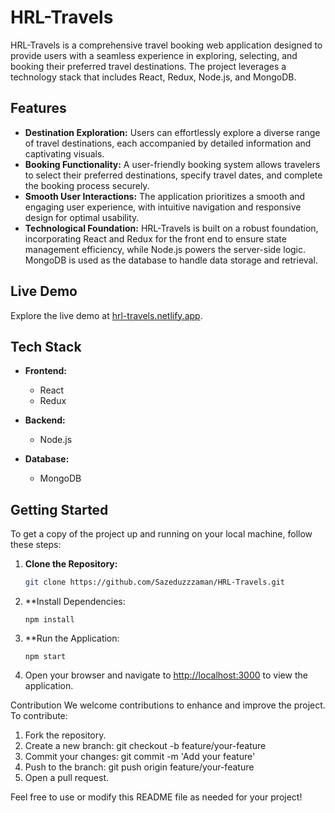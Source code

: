 # HRL-Travels

HRL-Travels is a comprehensive travel booking web application designed to provide users with a seamless experience in exploring, selecting, and booking their preferred travel destinations. The project leverages a technology stack that includes React, Redux, Node.js, and MongoDB.

## Features

- **Destination Exploration:** Users can effortlessly explore a diverse range of travel destinations, each accompanied by detailed information and captivating visuals.
- **Booking Functionality:** A user-friendly booking system allows travelers to select their preferred destinations, specify travel dates, and complete the booking process securely.
- **Smooth User Interactions:** The application prioritizes a smooth and engaging user experience, with intuitive navigation and responsive design for optimal usability.
- **Technological Foundation:** HRL-Travels is built on a robust foundation, incorporating React and Redux for the front end to ensure state management efficiency, while Node.js powers the server-side logic. MongoDB is used as the database to handle data storage and retrieval.

## Live Demo

Explore the live demo at [hrl-travels.netlify.app](https://hrl-travels.netlify.app).

## Tech Stack

- **Frontend:**
  - React
  - Redux

- **Backend:**
  - Node.js

- **Database:**
  - MongoDB

## Getting Started

To get a copy of the project up and running on your local machine, follow these steps:

1. **Clone the Repository:**
   ```bash
   git clone https://github.com/Sazeduzzzaman/HRL-Travels.git
2. **Install Dependencies:
   ```cd HRL-Travels
   npm install
3. **Run the Application:
   ```Run
   npm start
4. Open your browser and navigate to [http://localhost:3000](url) to view the application.

Contribution
We welcome contributions to enhance and improve the project. To contribute:

1. Fork the repository.
2. Create a new branch: git checkout -b feature/your-feature
3. Commit your changes: git commit -m 'Add your feature'
4. Push to the branch: git push origin feature/your-feature
5. Open a pull request.

   
Feel free to use or modify this README file as needed for your project!






